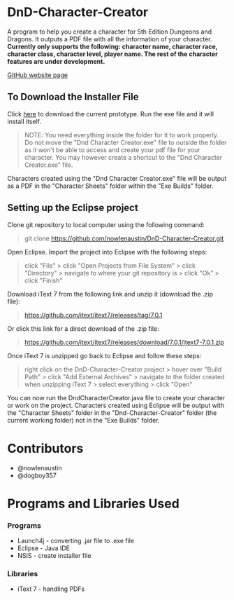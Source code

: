 # DnD-Character-Creator
A program to help you create a character for 5th Edition Dungeons and Dragons. It outputs a PDF file with all the information of your character. __Currently only supports the following: character name, character race, character class, character level, player name. The rest of the character features are under development.__

[GitHub website page](https://nowlenaustin.github.io/DnD-Character-Creator/) 

## To Download the Installer File
Click [here](https://github.com/nowlenaustin/DnD-Character-Creator/raw/master/Prototype.exe) to download the current prototype. Run the exe file and it will install itself.
> NOTE: You need everything inside the folder for it to work properly. Do not move the "Dnd Character Creator.exe" file to outside the folder as it won't be able to access and create your pdf file for your character. You may however create a shortcut to the "Dnd Character Creator.exe" file. 

Characters created using the "Dnd Character Creator.exe" file will be output as a PDF in the "Character Sheets" folder within the "Exe Builds" folder.

## Setting up the Eclipse project
Clone git repository to local computer using the following command:
> git clone https://github.com/nowlenaustin/DnD-Character-Creator.git

Open Eclipse. Import the project into Eclipse with the following steps:
> click "File" > click "Open Projects from File System" > click "Directory" > navigate to where your git repository is > click "Ok" > click "Finish"

Download iText 7 from the following link and unzip it (download the .zip file):
> https://github.com/itext/itext7/releases/tag/7.0.1

Or click this link for a direct download of the .zip file: 
> https://github.com/itext/itext7/releases/download/7.0.1/itext7-7.0.1.zip

Once iText 7 is unzipped go back to Eclipse and follow these steps:
> right click on the DnD-Character-Creator project > hover over "Build Path" > click "Add  External Archives" > navigate to the folder created when unzipping iText 7 > select everything > click "Open"

You can now run the DndCharacterCreator.java file to create your character or work on the project. 
Characters created using Eclipse will be output with the "Character Sheets" folder in the "Dnd-Character-Creator" folder (the current working folder) not in the "Exe Builds" folder.

# Contributors
* @nowlenaustin
* @dogboy357


# Programs and Libraries Used
### Programs
* Launch4j - converting .jar file to .exe file
* Eclipse - Java IDE
* NSIS - create installer file

### Libraries
* iText 7 - handling PDFs 